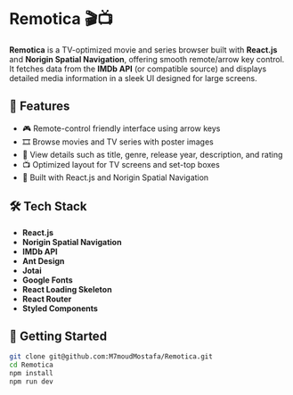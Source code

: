 # Remotica 🎬📺

**Remotica** is a TV-optimized movie and series browser built with **React.js** and **Norigin Spatial Navigation**, offering smooth remote/arrow key control. It fetches data from the **IMDb API** (or compatible source) and displays detailed media information in a sleek UI designed for large screens.

## 🔧 Features

- 🎮 Remote-control friendly interface using arrow keys
- 🎞️ Browse movies and TV series with poster images
- 📄 View details such as title, genre, release year, description, and rating
- 📺 Optimized layout for TV screens and set-top boxes
- 🚀 Built with React.js and Norigin Spatial Navigation

## 🛠 Tech Stack

- **React.js**
- **Norigin Spatial Navigation**
- **IMDb API**
- **Ant Design**
- **Jotai**
- **Google Fonts**
- **React Loading Skeleton**
- **React Router**
- **Styled Components**

## 🚀 Getting Started

```bash
git clone git@github.com:M7moudMostafa/Remotica.git
cd Remotica
npm install
npm run dev
